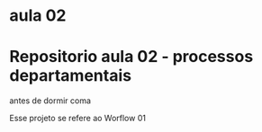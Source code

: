 # aula 02


# Repositorio aula 02 - processos departamentais
antes de dormir coma

Esse projeto se refere ao Worflow 01